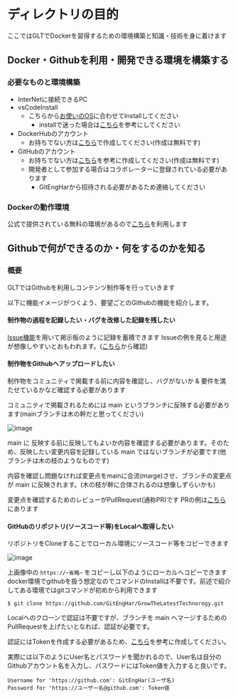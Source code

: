 # ディレクトリの目的
ここではGLTでDockerを習得するための環境構築と知識・技術を身に着けます

## Docker・Githubを利用・開発できる環境を構築する

### 必要なものと環境構築
- InterNetに接続できるPC
- vsCodeInstall
  - こちらから[お使いのOS](https://code.visualstudio.com/download)に合わせてInstallしてください
    - installで迷った場合は[こちら](https://www.javadrive.jp/vscode/install/index1.html)を参考にしてください 
- DockerHubのアカウント
  - お持ちでない方は[こちら](https://hub.docker.com/signup/)で作成してください(作成は無料です)
- GitHubのアカウント
  - お持ちでない方は[こちら](https://reffect.co.jp/html/create_github_account_first_time/)を参考に作成してください(作成は無料です)
  - 開発者として参加する場合はコラボレーターに登録されている必要があります
    - GitEngHarから招待される必要があるため連絡してください

### Dockerの動作環境
公式で提供されている無料の環境があるので[こちら](https://labs.play-with-docker.com/)を利用します

## Githubで何ができるのか・何をするのかを知る

### 概要
GLTではGithubを利用しコンテンツ制作等を行っていきます

以下に機能イメージがつくよう、要望ごとのGithubの機能を紹介します。

#### 制作物の過程を記録したい・バグを改修した記録を残したい
[Issue機能](https://github.com/GitEngHar/GrowTheLatestTechnorogy/issues)を用いて掲示板のように記録を蓄積できます
Issueの例を見ると用途が想像しやすいとおもわれます。([こちら](https://github.com/GitEngHar/GrowTheLatestTechnorogy/issues/1)から確認)

#### 制作物をGithubへアップロードしたい
制作物をコミュニティで掲載する前に内容を確認し、バグがないか & 要件を満たせているかなど確認する必要があります

コミュニティで掲載されるためには main というブランチに反映する必要があります(mainブランチは木の幹だと思ってください)

![image](https://github.com/GitEngHar/GrowTheLatestTechnorogy/assets/119464648/6d8210b6-fc57-4979-8c4c-273350368054)

main に 反映する前に反映してもよいか内容を確認する必要があります。そのため、反映したい変更内容を記録している main ではないブランチが必要です(他ブランチは木の枝のようなものです)

内容を確認し問題なければ変更点をmainに合流(marge)させ、ブランチの変更点が main に反映されます。(木の枝が幹に合体されるのは想像しずらいかも)

変更点を確認するためのレビューがPullRequest(通称PR)です
PRの例は[こちら](https://github.com/GitEngHar/GrowTheLatestTechnorogy/pull/21)にあります

#### GitHubのリポジトリ(ソースコード等)をLocalへ取得したい
リポジトリをCloneすることでローカル環境にソースコード等をコピーできます

![image](https://github.com/GitEngHar/GrowTheLatestTechnorogy/assets/119464648/04488073-768a-4d7a-bda2-d4c094655328)

上画像中の ` https://~省略~ ` をコピーし以下のようにローカルへコピーできます
docker環境でgithubを扱う想定なのでコマンドのInstallは不要です。前述で紹介してある環境ではgitコマンドが初めから利用できます

```
$ git clone https://github.com/GitEngHar/GrowTheLatestTechnorogy.git
```

Localへのクローンで認証は不要ですが、ブランチを main へマージするためのPullRequestを上げたいとなれば、認証が必要です。

認証にはTokenを作成する必要があるため、[こちら](https://capybara-notebook.com/github_accesstoken/)を参考に作成してください。

実際には以下のようにUser名とパスワードを聞かれるので、User名は自分のGithubアカウント名を入力し、パスワードにはToken値を入力すると良いです。
```
Username for 'https://github.com': GitEngHar(ユーザ名)
Password for 'https://ユーザー名@github.com': Token値
```
